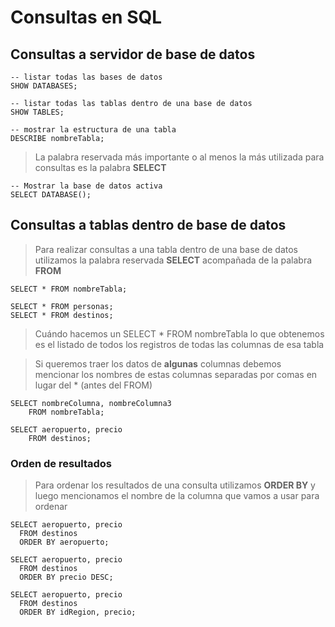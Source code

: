# Consultas en SQL

## Consultas a servidor de base de datos

    -- listar todas las bases de datos   
    SHOW DATABASES;  

    -- listar todas las tablas dentro de una base de datos    
    SHOW TABLES;  

    -- mostrar la estructura de una tabla    
    DESCRIBE nombreTabla;  

> La palabra reservada más importante o al menos la más utilizada para consultas es la palabra **SELECT**

    -- Mostrar la base de datos activa  
    SELECT DATABASE();  

## Consultas a tablas dentro de base de datos

> Para realizar consultas a una tabla dentro de una base de datos 
> utilizamos la palabra reservada **SELECT** 
> acompañada de la palabra **FROM**  

    SELECT * FROM nombreTabla; 

    SELECT * FROM personas;  
    SELECT * FROM destinos;  

> Cuándo hacemos un SELECT * FROM nombreTabla lo que obtenemos es el listado de todos los registros de todas las columnas de esa tabla

> Si queremos traer los datos de **algunas** columnas
> debemos mencionar los nombres de estas columnas separadas por comas en lugar del * (antes del FROM)

    SELECT nombreColumna, nombreColumna3    
        FROM nombreTabla;  

    SELECT aeropuerto, precio  
        FROM destinos;  

### Orden de resultados

> Para ordenar los resultados de una consulta 
> utilizamos **ORDER BY** 
> y luego mencionamos el nombre de la columna que vamos a usar para ordenar

    SELECT aeropuerto, precio  
      FROM destinos  
      ORDER BY aeropuerto;  

    SELECT aeropuerto, precio  
      FROM destinos  
      ORDER BY precio DESC; 

    SELECT aeropuerto, precio  
      FROM destinos  
      ORDER BY idRegion, precio;  
